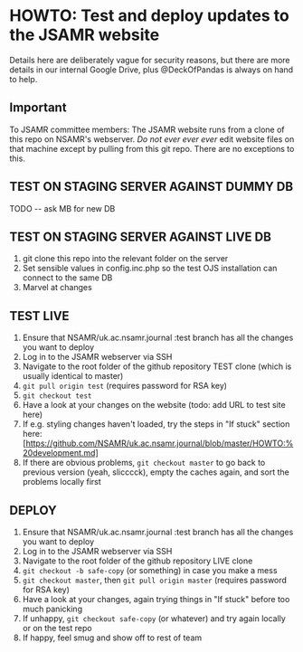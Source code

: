 # HOWTO: Test and deploy updates to the JSAMR website

Details here are deliberately vague for security reasons, but there are more details in our internal Google Drive, plus @DeckOfPandas is always on hand to help.

## Important

To JSAMR committee members: The JSAMR website runs from a clone of this repo on NSAMR's webserver. *Do not ever ever ever* edit website files on that machine except by pulling from this git repo. There are no exceptions to this.

## TEST	ON STAGING SERVER AGAINST DUMMY DB
TODO -- ask MB for new DB

## TEST ON STAGING SERVER AGAINST LIVE DB
1. git clone this repo into the relevant folder on the server
2. Set sensible values in config.inc.php so the test OJS installation can connect to the same DB
3. Marvel at changes

## TEST LIVE
1. Ensure that NSAMR/uk.ac.nsamr.journal :test branch has all the changes you want to deploy
2. Log in to the JSAMR webserver via SSH
3. Navigate to the root folder of the github repository TEST clone (which is usually identical to master)
4. `git pull origin test` (requires password for RSA key)
5. `git checkout test`
6. Have a look at your changes on the website (todo: add URL to test site here)
7. If e.g. styling changes haven't loaded, try the steps in "If stuck" section here: [https://github.com/NSAMR/uk.ac.nsamr.journal/blob/master/HOWTO:%20development.md]
7. If there are obvious problems, `git checkout master` to go back to previous version (yeah, slicccck), empty the caches again, and sort the problems locally first

## DEPLOY
1. Ensure that NSAMR/uk.ac.nsamr.journal :test branch has all the changes you want to deploy
2. Log in to the JSAMR webserver via SSH
3. Navigate to the root folder of the github repository LIVE clone
4. `git checkout -b safe-copy` (or something) in case you make a mess
5. `git checkout master`, then `git pull origin master` (requires password for RSA key)
6. Have a look at your changes, again trying things in "If stuck" before too much panicking
7. If unhappy, `git checkout safe-copy` (or whatever) and try again locally or on the test repo
8. If happy, feel smug and show off to rest of team
